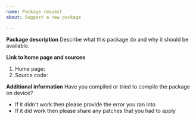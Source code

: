 ```yaml
---
name: Package request
about: Suggest a new package

---
```


<!-- Important note: motivating 'why this package is needed' will most likely give the package higher priority in the developers TODO-list -->

**Package description**
Describe what this package do and why it should be available.

**Link to home page and sources**
1. Home page:
2. Source code:

**Additional information**
Have you compiled or tried to compile the package on device?
* If it didn't work then please provide the error you ran into
* If it did work then please share any patches that you had to apply
